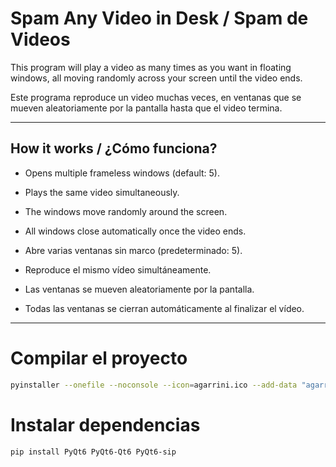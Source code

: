 # Spam Any Video in Desk / Spam de Videos

This program will play a video as many times as you want in floating windows, all moving randomly across your screen until the video ends.

Este programa reproduce un video muchas veces, en ventanas que se mueven aleatoriamente por la pantalla hasta que el video termina.

---

## How it works / ¿Cómo funciona?

- Opens multiple frameless windows (default: 5).
- Plays the same video simultaneously.
- The windows move randomly around the screen.
- All windows close automatically once the video ends.

- Abre varias ventanas sin marco (predeterminado: 5).
- Reproduce el mismo vídeo simultáneamente.
- Las ventanas se mueven aleatoriamente por la pantalla.
- Todas las ventanas se cierran automáticamente al finalizar el vídeo.

---
# Compilar el proyecto
```bash
pyinstaller --onefile --noconsole --icon=agarrini.ico --add-data "agarrini.mp4;." agarriniv2.py
```

# Instalar dependencias
```bash
pip install PyQt6 PyQt6-Qt6 PyQt6-sip
```

